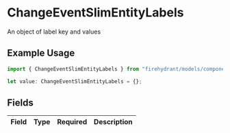 # ChangeEventSlimEntityLabels

An object of label key and values

## Example Usage

```typescript
import { ChangeEventSlimEntityLabels } from "firehydrant/models/components";

let value: ChangeEventSlimEntityLabels = {};
```

## Fields

| Field       | Type        | Required    | Description |
| ----------- | ----------- | ----------- | ----------- |